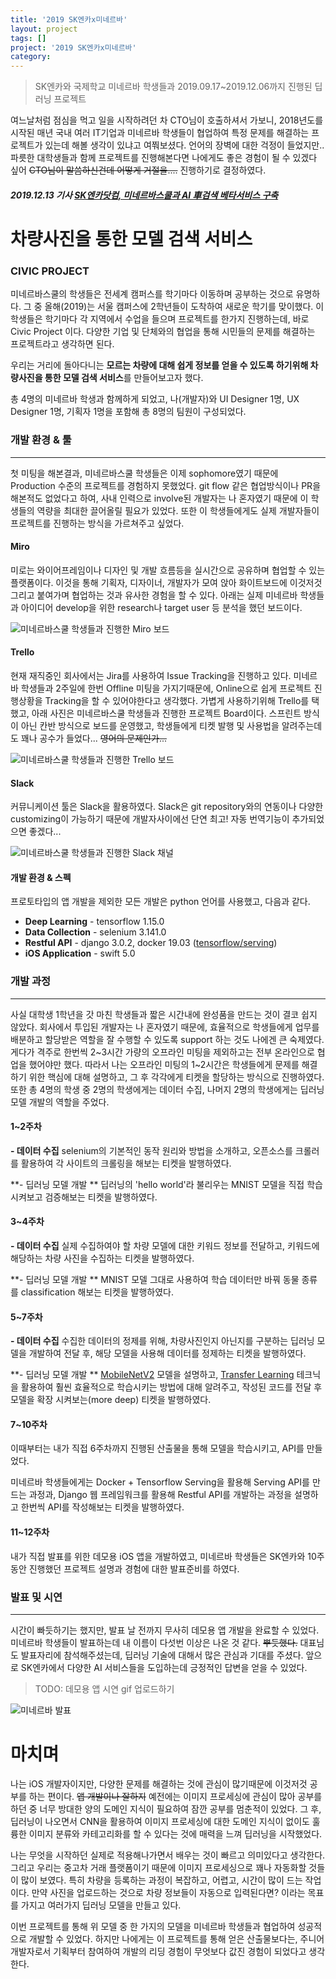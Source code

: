 ```yaml
---
title: '2019 SK엔카x미네르바'
layout: project
tags: []
project: '2019 SK엔카x미네르바'
category: 
---
```


> SK엔카와 국제학교 미네르바 학생들과 2019.09.17~2019.12.06까지 진행된 딥러닝 프로젝트


여느날처럼 점심을 먹고 일을 시작하려던 차 CTO님이 호출하셔서 가보니, 2018년도를 시작된 매년 국내 여러 IT기업과  미네르바 학생들이 협업하여 특정 문제를 해결하는 프로젝트가 있는데 해볼 생각이 있냐고 여쭤보셨다. 언어의 장벽에 대한 걱정이 들었지만.. 파릇한 대학생들과 함께 프로젝트를 진행해본다면 나에게도 좋은 경험이 될 수 있겠다 싶어 ~~CTO님이 말씀하신건데 어떻게 거절을....~~ 진행하기로 결정하였다.

##### 2019.12.13 기사  [SK엔카닷컴, 미네르바스쿨과 AI 車검색 베타서비스 구축](https://news.naver.com/main/read.nhn?oid=003&aid=0009605656 "SK엔카닷컴, 미네르바스쿨과 AI 車검색 베타서비스 구축")


# 차량사진을 통한 모델 검색 서비스

### CIVIC PROJECT

미네르바스쿨의 학생들은 전세계 캠퍼스를 학기마다 이동하며 공부하는 것으로 유명하다. 그 중 올해(2019)는 서울 캠퍼스에 2학년들이 도착하여 새로운 학기를 맞이했다. 이 학생들은 학기마다 각 지역에서 수업을 들으며 프로젝트를 한가지 진행하는데, 바로 Civic Project 이다. 다양한 기업 및 단체와의 협업을 통해 시민들의 문제를 해결하는 프로젝트라고 생각하면 된다.

우리는 거리에 돌아다니는 **모르는 차량에 대해 쉽게 정보를 얻을 수 있도록 하기위해 차량사진을 통한 모델 검색 서비스**를 만들어보고자 했다.

총 4명의 미네르바 학생과 함께하게 되었고, 나(개발자)와 UI Designer 1명, UX Designer 1명, 기획자 1명을 포함해 총 8명의 팀원이 구성되었다.

### 개발 환경 & 툴
---

첫 미팅을 해본결과, 미네르바스쿨 학생들은 이제 sophomore였기 때문에 Production 수준의 프로젝트를 경험하지 못했었다. git flow 같은 협업방식이나 PR을 해본적도 없었다고 하여, 사내 인력으로 involve된 개발자는 나 혼자였기 때문에 이 학생들의 역량을 최대한 끌어올릴 필요가 있었다. 또한 이 학생들에게도 실제 개발자들이 프로젝트를 진행하는 방식을 가르쳐주고 싶었다.

#### Miro

미로는 와이어프레임이나 디자인 및 개발 흐름등을 실시간으로 공유하며 협업할 수 있는 플랫폼이다. 이것을 통해 기획자, 디자이너, 개발자가 모여 앉아 화이트보드에 이것저것 그리고 붙여가며 협업하는 것과 유사한 경험을 할 수 있다. 아래는 실제 미네르바 학생들과 아이디어 develop을 위한 research나 target user 등 분석을 했던 보드이다.

![미네르바스쿨 학생들과 진행한 Miro 보드](https://user-images.githubusercontent.com/19903689/73541716-7b149e80-4476-11ea-9c20-3fa41ed14329.png "미네르바스쿨 학생들과 진행한 Miro 보드")



#### Trello

현재 재직중인 회사에서는 Jira를 사용하여 Issue Tracking을 진행하고 있다. 미네르바 학생들과 2주일에 한번 Offline 미팅을 가지기때문에, Online으로 쉽게 프로젝트 진행상황을 Tracking을 할 수 있어야한다고 생각했다. 가볍게 사용하기위해 Trello를 택했고, 아래 사진은 미네르바스쿨 학생들과 진행한 프로젝트 Board이다. 스프린트 방식이 아닌 칸반 방식으로 보드를 운영했고, 학생들에게 티켓 발행 및 사용법을 알려주는데도 꽤나 공수가 들었다... ~~영어의 문제인가...~~

![미네르바스쿨 학생들과 진행한 Trello 보드](https://user-images.githubusercontent.com/19903689/72993445-bab90600-3e38-11ea-81db-39374a56d6df.png "미네르바스쿨 학생들과 진행한 Trello 보드")


#### Slack

커뮤니케이션 툴은 Slack을 활용하였다. Slack은 git repository와의 연동이나 다양한 customizing이 가능하기 때문에 개발자사이에선 단연 최고! 자동 번역기능이 추가되었으면 좋겠다...

![미네르바스쿨 학생들과 진행한 Slack 채널](https://user-images.githubusercontent.com/19903689/73543229-d7c58880-4479-11ea-9cd4-e2653f01ea11.png "미네르바스쿨 학생들과 진행한 Slack 채널")

#### 개발 환경 & 스펙

프로토타입의 앱 개발을 제외한 모든 개발은 python 언어를 사용했고, 다음과 같다.

* **Deep Learning** - tensorflow 1.15.0
* **Data Collection** - selenium 3.141.0
* **Restful API** - django 3.0.2, docker 19.03 ([tensorflow/serving](https://hub.docker.com/r/tensorflow/serving "tensorflow/serving"))
* **iOS Application** - swift 5.0


### 개발 과정
---

사실 대학생 1학년을 갓 마친 학생들과 짧은 시간내에 완성품을 만드는 것이 결코 쉽지 않았다. 회사에서 투입된 개발자는 나 혼자였기 때문에, 효율적으로 학생들에게 업무를 배분하고 할당받은 역할을 잘 수행할 수 있도록 support 하는 것도 나에겐 큰 숙제였다. 게다가 격주로 한번씩 2~3시간 가량의 오프라인 미팅을 제외하고는 전부 온라인으로 협업을 했어야만 했다. 따라서 나는 오프라인 미팅의 1~2시간은 학생들에게 문제를 해결하기 위한 핵심에 대해 설명하고, 그 후 각각에게 티켓을 할당하는 방식으로 진행하였다. 또한 총 4명의 학생 중 2명의 학생에게는 데이터 수집, 나머지 2명의 학생에게는 딥러닝 모델 개발의 역할을 주었다.

#### 1~2주차
**- 데이터 수집**
selenium의 기본적인 동작 원리와 방법을 소개하고, 오픈소스를 크롤러를 활용하여 각 사이트의 크롤링을 해보는 티켓을 발행하였다.

**- 딥러닝 모델 개발 **
딥러닝의 'hello world'라 불리우는 MNIST 모델을 직접 학습시켜보고 검증해보는 티켓을 발행하였다.

#### 3~4주차
**- 데이터 수집**
실제 수집하여야 할 차량 모델에 대한 키워드 정보를 전달하고, 키워드에 해당하는 차량 사진을 수집하는 티켓을 발행하였다.

**- 딥러닝 모델 개발 **
MNIST 모델 그대로 사용하여 학습 데이터만 바꿔 동물 종류를 classification 해보는 티켓을 발행하였다.

#### 5~7주차
**- 데이터 수집**
수집한 데이터의 정제를 위해, 차량사진인지 아닌지를 구분하는 딥러닝 모델을 개발하여 전달 후, 해당 모델을 사용해 데이터를 정제하는 티켓을 발행하였다.

**- 딥러닝 모델 개발 **
[MobileNetV2](https://arxiv.org/abs/1801.04381 "MobileNetV2") 모델을 설명하고, [Transfer Learning](http://cs231n.github.io/transfer-learning/ "Transfer Learning") 테크닉을 활용하여 훨씬 효율적으로 학습시키는 방법에 대해 알려주고, 작성된 코드를 전달 후 모델을 확장 시켜보는(more deep) 티켓을 발행하였다.

#### 7~10주차
이때부터는 내가 직접 6주차까지 진행된 산출물을 통해 모델을 학습시키고, API를 만들었다.

미네르바 학생들에게는 Docker + Tensorflow Serving을 활용해 Serving API를 만드는 과정과, Django 웹 프레임워크를 활용해 Restful API를 개발하는 과정을 설명하고 한번씩 API를 작성해보는 티켓을 발행하였다.

#### 11~12주차

내가 직접 발표를 위한 데모용 iOS 앱을 개발하였고, 미네르바 학생들은 SK엔카와 10주동안 진행했던 프로젝트 설명과 경험에 대한 발표준비를 하였다.


### 발표 및 시연
---

시간이 빠듯하기는 했지만, 발표 날 전까지 무사히 데모용 앱 개발을 완료할 수 있었다. 미네르바 학생들이 발표하는데 내 이름이 다섯번 이상은 나온 것 같다. ~~뿌듯했다.~~ 대표님도 발표자리에 참석해주셨는데, 딥러닝 기술에 대해서 많은 관심과 기대를 주셨다. 앞으로 SK엔카에서 다양한 AI 서비스들을 도입하는데 긍정적인 답변을 얻을 수 있었다.


> TODO: 데모용 앱 시연 gif 업로드하기


![미네르바 발표](https://user-images.githubusercontent.com/19903689/73549050-2fb5bc80-4485-11ea-863a-d6f2f9272cc3.jpg "미네르바 발표")

# 마치며

나는 iOS 개발자이지만, 다양한 문제를 해결하는 것에 관심이 많기때문에 이것저것 공부를 하는 편이다. ~~앱 개발이나 잘하지~~ 예전에는 이미지 프로세싱에 관심이 많아 공부를 하던 중 너무 방대한 양의 도메인 지식이 필요하여 잠깐 공부를 멈춘적이 있었다. 그 후, 딥러닝이 나오면서 CNN을 활용하여 이미지 프로세싱에 대한 도메인 지식이 없이도 훌륭한 이미지 분류와 카테고리화를 할 수 있다는 것에 매력을 느껴 딥러닝을 시작했었다.

나는 무엇을 시작하던 실제로 적용해나가면서 배우는 것이 빠르고 의미있다고 생각한다. 그리고 우리는 중고차 거래 플랫폼이기 때문에 이미지 프로세싱으로 꽤나 자동화할 것들이 많이 보였다. 특히 차량을 등록하는 과정이 복잡하고, 어렵고, 시간이 많이 드는 작업이다. 만약 사진을 업로드하는 것으로 차량 정보들이 자동으로 입력된다면? 이라는 목표를 가지고 여러가지 딥러닝 모델을 만들고 있다.

이번 프로젝트를 통해 위 모델 중 한 가지의 모델을 미네르바 학생들과 협업하여 성공적으로 개발할 수 있었다. 하지만 나에게는 이 프로젝트를 통해 얻은 산출물보다는, 주니어 개발자로서 기획부터 참여하여 개발의 리딩 경험이 무엇보다 값진 경험이 되었다고 생각한다.
